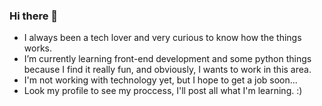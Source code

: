 ### Hi there 👋

- I always been a tech lover and very curious to know how the things works.
- I’m currently learning front-end development and some python things because I find it really fun, and obviously, I wants to work in this area.
- I'm not working with technology yet, but I hope to get a job soon...
- Look my profile to see my proccess, I'll post all what I'm learning. :)
